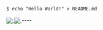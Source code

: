 
```shell
$ echo "Hello World!" > README.md
```
    
  


<a href="https://github.com/groot-off/github-readme-stats">
  <img align="center" src="https://github-readme-stats.vercel.app/api?username=groot-off&hide=stars,issues&count_private=true&show_icons=true&theme=gotham"/>
</a>
<a href="https://github.com/groot-off/github-readme-stats">
  <img align="center" src="https://github-readme-stats.vercel.app/api/top-langs/?username=groot-off&layout=compact&theme=gotham" />
</a>
----
